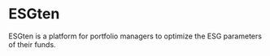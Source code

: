# ESGten
ESGten is a platform for portfolio managers to optimize the ESG parameters of their funds.
